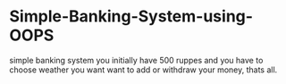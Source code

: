 # Simple-Banking-System-using-OOPS
simple banking system you initially have 500 ruppes and you have to choose weather you want want to add or withdraw your money, thats all.
